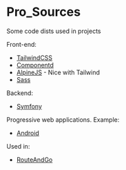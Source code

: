 # Pro_Sources
Some code dists used in projects


Front-end:

* [TailwindCSS](https://tailwindcss.com/) 
* [Componentd](https://tailwindcomponents.com/)
* [AlpineJS](https://github.com/alpinejs/alpine) - Nice with Tailwind
* [Sass](https://sass-lang.com/)

Backend:
* [Symfony](https://symfony.com)

Progressive web applications.
Example:
* [Android](https://play.google.com/store/apps/details?id=net.routeandgo.www)

Used in:

* [RouteAndGo](https://www.routeandgo.net/)